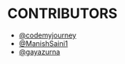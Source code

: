 # CONTRIBUTORS

- [@codemyjourney](https://github.com/codemyjourney)
- [@ManishSaini1](https://github.com/ManishSaini1)
- [@gayazurna](https://github.com/gayazurna)